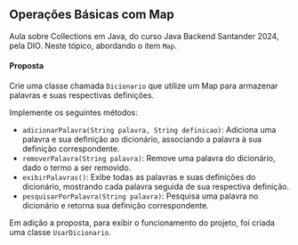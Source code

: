 ## Operações Básicas com Map

Aula sobre Collections em Java, do curso Java Backend Santander 2024, pela DIO. 
Neste tópico, abordando o item `Map`.

#### Proposta

Crie uma classe chamada `Dicionario` que utilize um Map para armazenar palavras e suas respectivas definições.

Implemente os seguintes métodos:
- `adicionarPalavra(String palavra, String definicao)`: Adiciona uma palavra e sua definição ao dicionário, associando a palavra à sua definição correspondente.
- `removerPalavra(String palavra)`: Remove uma palavra do dicionário, dado o termo a ser removido.
- `exibirPalavras()`: Exibe todas as palavras e suas definições do dicionário, mostrando cada palavra seguida de sua respectiva definição.
- `pesquisarPorPalavra(String palavra)`: Pesquisa uma palavra no dicionário e retorna sua definição correspondente.

Em adição a proposta, para exibir o funcionamento do projeto, foi criada uma classe `UsarDicionario`. 